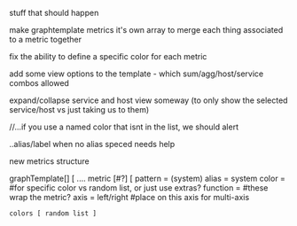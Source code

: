 stuff that should happen


make graphtemplate metrics it's own array to merge each thing associated to a metric together



fix the ability to define a specific color for each metric

add some view options to the template - which sum/agg/host/service combos allowed


expand/collapse service and host view someway  (to only show the selected service/host vs just taking us to them)

//...if you use a named color that isnt in the list, we should alert


..alias/label when no alias speced needs help








new metrics structure


graphTemplate[<name>] [
	....
	metric [#?] [
		pattern = (system)
		alias = system
		color = 		#for specific color vs random list, or just use extras?
		function =		#these wrap the metric?
		axis = left/right #place on this axis for multi-axis

	colors [ random list ]